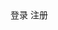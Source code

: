 <!DOCTYPE html>
<html lang="en">
<head>
    <meta charset="UTF-8">
    <title>Title</title>
    <script src="./lib/vue.js"></script>
    <script src="./lib/vue-router-3.0.1.js"></script>
    <style>
        .myactive{
            color: red;
        }
        .v-enter,
        .v-leave-to{
            transform: translateX(80px);
        }
        .v-enter-active,
        .v-leave-active{
            transition: all 1s ease;
        }
    </style>
</head>
<body>

<div id="app">
    <router-link to="/login">登录</router-link>
    <router-link to="/zhuce">注册</router-link>
    <transition mode="out-in">
        <router-view></router-view>
    </transition>
</div>
<script>
  var login = {
    template:'<h1>登录组件</h1>'
  }
  var zhuce = {
    template:'<h1>注册组件</h1>'
  }
  var router= new VueRouter({
    routes:[
      {path:'/',redirect:'/login'},
      {path:'/login',component:login},
      {path:'/zhuce',component:zhuce}
    ],
    linkActiveClass:'myactive'
  })
  var vm= new Vue({
    el:'#app',
    data:{},
    router:router,
    methods:{}
  })
</script>

</body>
</html>